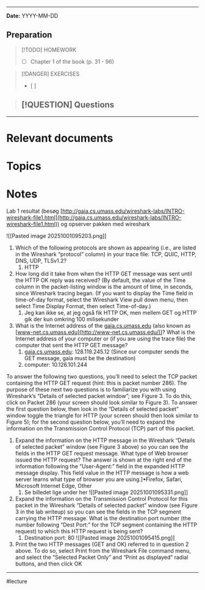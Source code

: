 
---
**Date:** YYYY-MM-DD

## Preparation

>[!TODO] HOMEWORK
>- [ ]  Chapter 1 of the book (p. 31 - 96)

> [!DANGER] EXERCISES
> - [ ] 

> [!QUESTION] Questions
> - 

---
# Relevant documents


# Topics


# Notes
Lab 1 resultat (besøg [http://gaia.cs.umass.edu/wireshark-labs/INTRO-wireshark-file1.html](http://gaia.cs.umass.edu/wireshark-labs/INTRO-wireshark-file1.html)) og opserver pakken med wireshark

![[Pasted image 20251001095203.png]]

1. Which of the following protocols are shown as appearing (i.e., are listed in the Wireshark “protocol” column) in your trace file: TCP, QUIC, HTTP, DNS, UDP, TLSv1.2?
    1. HTTP
2. How long did it take from when the HTTP GET message was sent until the HTTP OK reply was received? (By default, the value of the Time column in the packet-listing window is the amount of time, in seconds, since Wireshark tracing began. (If you want to display the Time field in time-of-day format, select the Wireshark View pull down menu, then select Time Display Format, then select Time-of-day.)
    1. Jeg kan ikke se, at jeg også fik HTTP OK, men mellem GET og HTTP gik der kun omkring 100 milisekunder
3. What is the Internet address of the [gaia.cs.umass.edu](http://gaia.cs.umass.edu/) (also known as [www-net.cs.umass.edu](http://www-net.cs.umass.edu/))? What is the Internet address of your computer or (if you are using the trace file) the computer that sent the HTTP GET message?
    1. [gaia.cs.umass.edu](http://gaia.cs.umass.edu): 128.119.245.12 (Since our computer sends the GET message, gaia must be the destination)
    2. computer: 10.126.101.244

To answer the following two questions, you’ll need to select the TCP packet containing the HTTP GET request (hint: this is packet number $286$). The purpose of these next two questions is to familiarize you with using Wireshark’s “Details of selected packet window”; see Figure 3. To do this, click on Packet 286 (your screen should look similar to Figure 3). To answer the first question below, then look in the “Details of selected packet” window toggle the triangle for HTTP (your screen should then look similar to Figure 5); for the second question below, you’ll need to expand the information on the Transmission Control Protocol (TCP) part of this packet.

1. Expand the information on the HTTP message in the Wireshark “Details of selected packet” window (see Figure 3 above) so you can see the fields in the HTTP GET request message. What type of Web browser issued the HTTP request? The answer is shown at the right end of the information following the “User-Agent:” field in the expanded HTTP message display. This field value in the HTTP message is how a web server learns what type of browser you are using.]•Firefox, Safari, Microsoft Internet Edge, Other
    1.  Se billedet lige under her
![[Pasted image 20251001095331.png]]
2. Expand the information on the Transmission Control Protocol for this packet in the Wireshark “Details of selected packet” window (see Figure 3 in the lab writeup) so you can see the fields in the TCP segment carrying the HTTP message. What is the destination port number (the number following “Dest Port:” for the TCP segment containing the HTTP request) to which this HTTP request is being sent?
    1. Destination port: 80
![[Pasted image 20251001095415.png]]
3. Print the two HTTP messages (GET and OK) referred to in question 2 above. To do so, select Print from the Wireshark File command menu, and select the “Selected Packet Only” and “Print as displayed” radial buttons, and then click OK

---
#lecture 